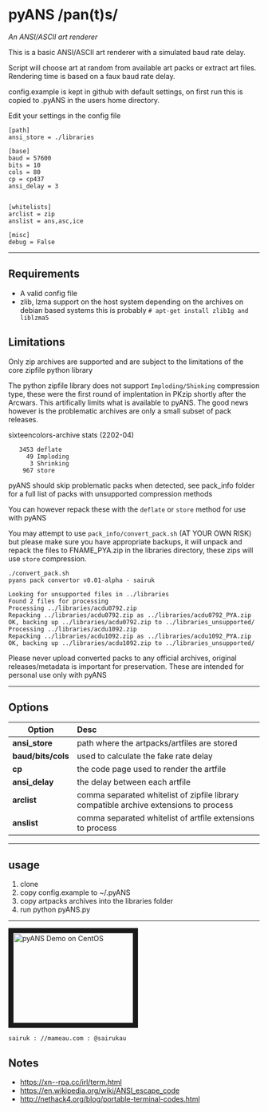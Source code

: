 # pyANS /pan(t)s/
*An ANSI/ASCII art renderer*

This is a basic ANSI/ASCII art renderer with a simulated baud rate delay.

Script will choose art at random from available art packs or extract art files. Rendering time is based on a faux baud rate delay.

config.example is kept in github with default settings, on first run this is copied to .pyANS in the users home directory.

Edit your settings in the config file

    [path]
    ansi_store = ./libraries
    
    [base]
    baud = 57600
    bits = 10
    cols = 80
    cp = cp437
    ansi_delay = 3
    
    
    [whitelists]
    arclist = zip
    anslist = ans,asc,ice
    
    [misc]
    debug = False

----
## Requirements
* A valid config file
* zlib, lzma support on the host system depending on the archives
on debian based systems this is probably
`# apt-get install zlib1g and liblzma5`

## Limitations
Only zip archives are supported and are subject to the limitations of the core zipfile python library

The python zipfile library does not support `Imploding/Shinking` compression type, these were the first round of implentation in PKzip shortly after the Arcwars. This artifically limits what is available to pyANS. The good news however is the problematic archives are only a small subset of pack releases.

sixteencolors-archive stats (2202-04)
```
   3453 deflate
     49 Imploding
      3 Shrinking
    967 store
```

pyANS should skip problematic packs when detected, see pack_info folder for a full list of packs with unsupported compression methods

You can however repack these with the `deflate` or `store` method for use with pyANS

You may attempt to use `pack_info/convert_pack.sh` (AT YOUR OWN RISK) but please make sure you have appropriate backups, it will unpack and repack the files to FNAME_PYA.zip in the libraries directory, these zips will use `store` compression.

```
./convert_pack.sh 
pyans pack convertor v0.01-alpha - sairuk

Looking for unsupported files in ../libraries
Found 2 files for processing
Processing ../libraries/acdu0792.zip
Repacking ../libraries/acdu0792.zip as ../libraries/acdu0792_PYA.zip
OK, backing up ../libraries/acdu0792.zip to ../libraries_unsupported/
Processing ../libraries/acdu1092.zip
Repacking ../libraries/acdu1092.zip as ../libraries/acdu1092_PYA.zip
OK, backing up ../libraries/acdu1092.zip to ../libraries_unsupported/
```

Please never upload converted packs to any official archives, original releases/metadata is important for preservation. These are intended for personal use only with pyANS

----
## Options
| Option        | Desc          |
| ------------- |:--------------|
| **ansi_store** | path where the artpacks/artfiles are stored |
| **baud/bits/cols** | used to calculate the fake rate delay |
| **cp** | the code page used to render the artfile |
| **ansi_delay** | the delay between each artfile |
| **arclist** | comma separated whitelist of zipfile library compatible archive extensions to process |
| **anslist** | comma separated whitelist of artfile extensions to process |

----
## usage
1. clone
2. copy config.example to ~/.pyANS
3. copy artpacks archives into the libraries folder
4. run python pyANS.py

----

<a href="https://www.youtube.com/watch?v=eWz5cLIOal4" target="_blank"><img src="https://i.ytimg.com/vi/eWz5cLIOal4/hqdefault.jpg" 
alt="pyANS Demo on CentOS" width="240" height="180" border="10" /></a>


    sairuk : //mameau.com : @sairukau



## Notes
* https://xn--rpa.cc/irl/term.html
* https://en.wikipedia.org/wiki/ANSI_escape_code
* http://nethack4.org/blog/portable-terminal-codes.html
